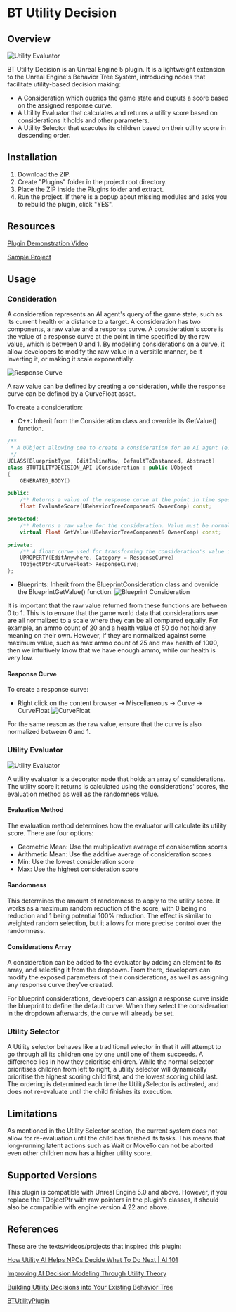# BT Utility Decision

## Overview

![Utility Evaluator](Images/UtilityPlugin.PNG)

BT Utility Decision is an Unreal Engine 5 plugin. It is a lightweight extension to the Unreal Engine's Behavior Tree System, introducing nodes that facilitate utility-based decision making:

* A Consideration which queries the game state and ouputs a score based on the assigned response curve.
* A Utility Evaluator that calculates and returns a utility score based on considerations it holds and other parameters.
* A Utility Selector that executes its children based on their utility score in descending order.

## Installation

1. Download the ZIP.
2. Create "Plugins" folder in the project root directory.
3. Place the ZIP inside the Plugins folder and extract.
4. Run the project. If there is a popup about missing modules and asks you to rebuild the plugin, click "YES".

## Resources

[Plugin Demonstration Video](https://www.youtube.com/watch?v=AXKbSbcPcVk)

[Sample Project](https://drive.google.com/file/d/1PF_6YqVYr7pj_LWdTftREdys1Je84i9K/view?usp=sharing)

## Usage

### Consideration

A consideration represents an AI agent's query of the game state, such as its current health or a distance to a target.
A consideration has two components, a raw value and a response curve.
A consideration's score is the value of a response curve at the point in time specified by the raw value, which is between 0 and 1.
By modelling considerations on a curve, it allow developers to modify the raw value in a versitile manner, be it inverting it, or making it scale exponentially.

![Response Curve](Images/UtilityCurve.png)

A raw value can be defined by creating a consideration, while the response curve can be defined by a CurveFloat asset.

To create a consideration:

* C++: Inherit from the Consideration class and override its GetValue() function.
```C++
/**
 * A UObject allowing one to create a consideration for an AI agent (e.g. hunger, thirst etc)
 */
UCLASS(BlueprintType, EditInlineNew, DefaultToInstanced, Abstract)
class BTUTILITYDECISION_API UConsideration : public UObject
{
	GENERATED_BODY()

public:
	/** Returns a value of the response curve at the point in time specified by the GetValue() */
	float EvaluateScore(UBehaviorTreeComponent& OwnerComp) const;

protected:
	/** Returns a raw value for the consideration. Value must be normalized between 0 and 1 */
	virtual float GetValue(UBehaviorTreeComponent& OwnerComp) const;

private:
	/** A float curve used for transforming the consideration's value into a score  */
	UPROPERTY(EditAnywhere, Category = ResponseCurve)
	TObjectPtr<UCurveFloat> ResponseCurve;
};
 ```
* Blueprints: Inherit from the BlueprintConsideration class and override the BlueprintGetValue() function.
![Blueprint Consideration](Images/BPConsideration.PNG)

It is important that the raw value returned from these functions are between 0 to 1.
This is to ensure that the game world data that considerations use are all normalized to a scale where they can be all compared equally.
For example, an ammo count of 20 and a health value of 50 do not hold any meaning on their own.
However, if they are normalized against some maximum value, such as max ammo count of 25 and max health of 1000, then
we intuitively know that we have enough ammo, while our health is very low.

#### Response Curve

To create a response curve:
* Right click on the content browser -> Miscellaneous -> Curve -> CurveFloat
![CurveFloat](Images/CurveAsset.png)

For the same reason as the raw value, ensure that the curve is also normalized between 0 and 1.

### Utility Evaluator

![Utility Evaluator](Images/UtilityEvaluator.PNG)

A utility evaluator is a decorator node that holds an array of considerations. The utility score it returns is calculated using the considerations' scores, 
the evaluation method as well as the randomness value.

#### Evaluation Method
The evaluation method determines how the evaluator will calculate its utility score. There are four options:
* Geometric Mean: Use the multiplicative average of consideration scores
* Arithmetic Mean: Use the additive average of consideration scores
* Min: Use the lowest consideration score
* Max: Use the highest consideration score

#### Randomness

This determines the amount of randomness to apply to the utility score. 
It works as a maximum random reduction of the score, with 0 being no reduction and 1 being potential 100% reduction.
The effect is similar to weighted random selection, but it allows for more precise control over the randomness.

#### Considerations Array

A consideration can be added to the evaluator by adding an element to its array, and selecting it from the dropdown. From there, developers can modify the exposed parameters of their considerations,
as well as assigning any response curve they've created.

For blueprint considerations, developers can assign a response curve inside the blueprint to define the default curve. 
When they select the consideration in the dropdown afterwards, the curve will already be set.

### Utility Selector

A Utility selector behaves like a traditional selector in that it will attempt to go through all its children one by one until one of them succeeds.
A difference lies in how they prioritise children. While the normal selector prioritises children from left to right, a utility selector will dynamically prioritise the highest scoring child first,
and the lowest scoring child last. The ordering is determined each time the UtilitySelector is activated, and does not re-evaluate until the child finishes its execution.
  
## Limitations
  
As mentioned in the Utility Selector section, the current system does not allow for re-evaluation until the child has finished its tasks. This means that long-running latent actions such as 
Wait or MoveTo can not be aborted even other children now has a higher utility score.

## Supported Versions

This plugin is compatible with Unreal Engine 5.0 and above.
However, if you replace the TObjectPtr with raw pointers in the plugin's classes, it should also be compatible with engine version 4.22 and above.

## References

These are the texts/videos/projects that inspired this plugin:

[How Utility AI Helps NPCs Decide What To Do Next | AI 101](https://youtu.be/p3Jbp2cZg3Q)

[Improving AI Decision Modeling Through Utility Theory](https://www.gdcvault.com/play/1012410/Improving-AI-Decision-Modeling-Through%C2%A0)

[Building Utility Decisions into Your Existing Behavior Tree](https://www.gameaipro.com/GameAIPro/GameAIPro_Chapter10_Building_Utility_Decisions_into_Your_Existing_Behavior_Tree.pdf)

[BTUtilityPlugin](https://github.com/kamrann/BTUtilityPlugin)
